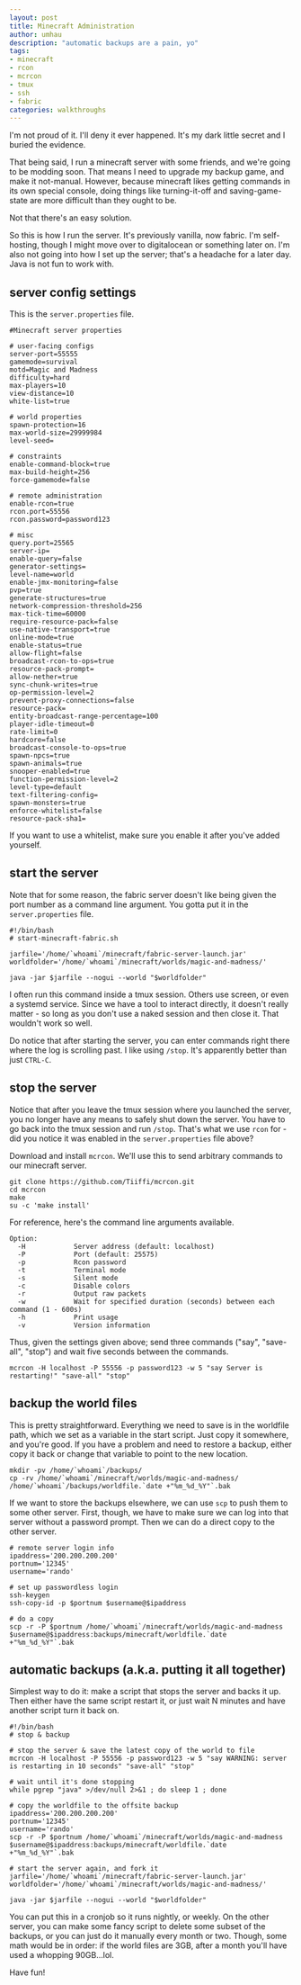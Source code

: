 ```yaml
---
layout: post
title: Minecraft Administration
author: umhau
description: "automatic backups are a pain, yo"
tags: 
- minecraft
- rcon
- mcrcon
- tmux
- ssh
- fabric
categories: walkthroughs
---
```


I'm not proud of it. I'll deny it ever happened. It's my dark little secret and I buried the evidence.

That being said, I run a minecraft server with some friends, and we're going to be modding soon.  That means I need to upgrade my backup game, and make it not-manual.  However, because minecraft likes getting commands in its own special console, doing things like turning-it-off and saving-game-state are more difficult than they ought to be. 

Not that there's an easy solution. 

So this is how I run the server. It's previously vanilla, now fabric. I'm self-hosting, though I might move over to digitalocean or something later on. I'm also not going into how I set up the server; that's a headache for a later day. Java is not fun to work with.

server config settings
----------------------

This is the `server.properties` file.

```Shell
#Minecraft server properties

# user-facing configs
server-port=55555
gamemode=survival
motd=Magic and Madness
difficulty=hard
max-players=10
view-distance=10
white-list=true

# world properties
spawn-protection=16
max-world-size=29999984
level-seed=

# constraints
enable-command-block=true
max-build-height=256
force-gamemode=false

# remote administration
enable-rcon=true
rcon.port=55556
rcon.password=password123

# misc
query.port=25565
server-ip=
enable-query=false
generator-settings=
level-name=world
enable-jmx-monitoring=false
pvp=true
generate-structures=true
network-compression-threshold=256
max-tick-time=60000
require-resource-pack=false
use-native-transport=true
online-mode=true
enable-status=true
allow-flight=false
broadcast-rcon-to-ops=true
resource-pack-prompt=
allow-nether=true
sync-chunk-writes=true
op-permission-level=2
prevent-proxy-connections=false
resource-pack=
entity-broadcast-range-percentage=100
player-idle-timeout=0
rate-limit=0
hardcore=false
broadcast-console-to-ops=true
spawn-npcs=true
spawn-animals=true
snooper-enabled=true
function-permission-level=2
level-type=default
text-filtering-config=
spawn-monsters=true
enforce-whitelist=false
resource-pack-sha1=
```

If you want to use a whitelist, make sure you enable it after you've added yourself. 

start the server
----------------

Note that for some reason, the fabric server doesn't like being given the port number as a command line argument. You gotta put it in the `server.properties` file. 

```Shell
#!/bin/bash
# start-minecraft-fabric.sh

jarfile='/home/`whoami`/minecraft/fabric-server-launch.jar'
worldfolder='/home/`whoami`/minecraft/worlds/magic-and-madness/'

java -jar $jarfile --nogui --world "$worldfolder"
```

I often run this command inside a tmux session. Others use screen, or even a systemd service. Since we have a tool to interact directly, it doesn't really matter - so long as you don't use a naked session and then close it. That wouldn't work so well.

Do notice that after starting the server, you can enter commands right there where the log is scrolling past. I like using `/stop`.  It's apparently better than just `CTRL-C`.

stop the server
---------------

Notice that after you leave the tmux session where you launched the server, you no longer have any means to safely shut down the server. You have to go back into the tmux session and run `/stop`. That's what we use `rcon` for - did you notice it was enabled in the `server.properties` file above?

Download and install `mcrcon`. We'll use this to send arbitrary commands to our minecraft server.

```Shell
git clone https://github.com/Tiiffi/mcrcon.git
cd mcrcon
make
su -c 'make install'
```

For reference, here's the command line arguments available.

```
Option:
  -H            Server address (default: localhost)
  -P            Port (default: 25575)
  -p            Rcon password
  -t            Terminal mode
  -s            Silent mode
  -c            Disable colors
  -r            Output raw packets
  -w            Wait for specified duration (seconds) between each command (1 - 600s)
  -h            Print usage
  -v            Version information
```

Thus, given the settings given above; send three commands ("say", "save-all", "stop") and wait five seconds between the commands.

```Shell
mcrcon -H localhost -P 55556 -p password123 -w 5 "say Server is restarting!" "save-all" "stop"
```

backup the world files
----------------------

This is pretty straightforward. Everything we need to save is in the worldfile path, which we set as a variable in the start script. Just copy it somewhere, and you're good. If you have a problem and need to restore a backup, either copy it back or change that variable to point to the new location.

```Shell
mkdir -pv /home/`whoami`/backups/
cp -rv /home/`whoami`/minecraft/worlds/magic-and-madness/ /home/`whoami`/backups/worldfile.`date +"%m_%d_%Y"`.bak
```

If we want to store the backups elsewhere, we can use `scp` to push them to some other server. First, though, we have to make sure we can log into that server without a password prompt.  Then we can do a direct copy to the other server.

```Shell
# remote server login info
ipaddress='200.200.200.200'
portnum='12345'
username='rando'

# set up passwordless login
ssh-keygen
ssh-copy-id -p $portnum $username@$ipaddress

# do a copy
scp -r -P $portnum /home/`whoami`/minecraft/worlds/magic-and-madness $username@$ipaddress:backups/minecraft/worldfile.`date +"%m_%d_%Y"`.bak
```

automatic backups (a.k.a. putting it all together)
--------------------------------------------------

Simplest way to do it: make a script that stops the server and backs it up. Then either have the same script restart it, or just wait N minutes and have another script turn it back on.

```Shell
#!/bin/bash
# stop & backup

# stop the server & save the latest copy of the world to file
mcrcon -H localhost -P 55556 -p password123 -w 5 "say WARNING: server is restarting in 10 seconds" "save-all" "stop"

# wait until it's done stopping
while pgrep "java" >/dev/null 2>&1 ; do sleep 1 ; done

# copy the worldfile to the offsite backup
ipaddress='200.200.200.200'
portnum='12345'
username='rando'
scp -r -P $portnum /home/`whoami`/minecraft/worlds/magic-and-madness $username@$ipaddress:backups/minecraft/worldfile.`date +"%m_%d_%Y"`.bak

# start the server again, and fork it
jarfile='/home/`whoami`/minecraft/fabric-server-launch.jar'
worldfolder='/home/`whoami`/minecraft/worlds/magic-and-madness/'

java -jar $jarfile --nogui --world "$worldfolder"
```

You can put this in a cronjob so it runs nightly, or weekly. On the other server, you can make some fancy script to delete some subset of the backups, or you can just do it manually every month or two. Though, some math would be in order: if the world files are 3GB, after a month you'll have used a whopping 90GB...lol.

Have fun!
